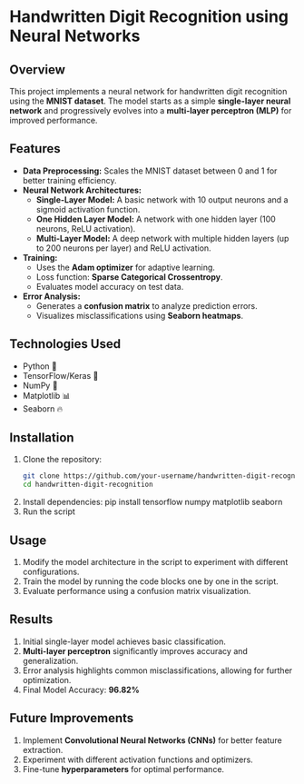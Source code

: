 # Handwritten Digit Recognition using Neural Networks

## Overview
This project implements a neural network for handwritten digit recognition using the **MNIST dataset**. The model starts as a simple **single-layer neural network** and progressively evolves into a **multi-layer perceptron (MLP)** for improved performance.

## Features
- **Data Preprocessing:** Scales the MNIST dataset between 0 and 1 for better training efficiency.
- **Neural Network Architectures:**
  - **Single-Layer Model:** A basic network with 10 output neurons and a sigmoid activation function.
  - **One Hidden Layer Model:** A network with one hidden layer (100 neurons, ReLU activation).
  - **Multi-Layer Model:** A deep network with multiple hidden layers (up to 200 neurons per layer) and ReLU activation.
- **Training:**
  - Uses the **Adam optimizer** for adaptive learning.
  - Loss function: **Sparse Categorical Crossentropy**.
  - Evaluates model accuracy on test data.
- **Error Analysis:**
  - Generates a **confusion matrix** to analyze prediction errors.
  - Visualizes misclassifications using **Seaborn heatmaps**.

## Technologies Used
- Python 🐍
- TensorFlow/Keras 🤖
- NumPy 🔢
- Matplotlib 📊
- Seaborn 🔥

## Installation
1. Clone the repository:
   ```sh
   git clone https://github.com/your-username/handwritten-digit-recognition.git
   cd handwritten-digit-recognition
2. Install dependencies:
     pip install tensorflow numpy matplotlib seaborn
3. Run the script

## Usage
1. Modify the model architecture in the script to experiment with different configurations.
2. Train the model by running the code blocks one by one in the script.
3. Evaluate performance using a confusion matrix visualization.

## Results
1. Initial single-layer model achieves basic classification.
2. **Multi-layer perceptron** significantly improves accuracy and generalization.
3. Error analysis highlights common misclassifications, allowing for further optimization.
4. Final Model Accuracy: **96.82%**

## Future Improvements
1. Implement **Convolutional Neural Networks (CNNs)** for better feature extraction.
2. Experiment with different activation functions and optimizers.
3. Fine-tune **hyperparameters** for optimal performance.
